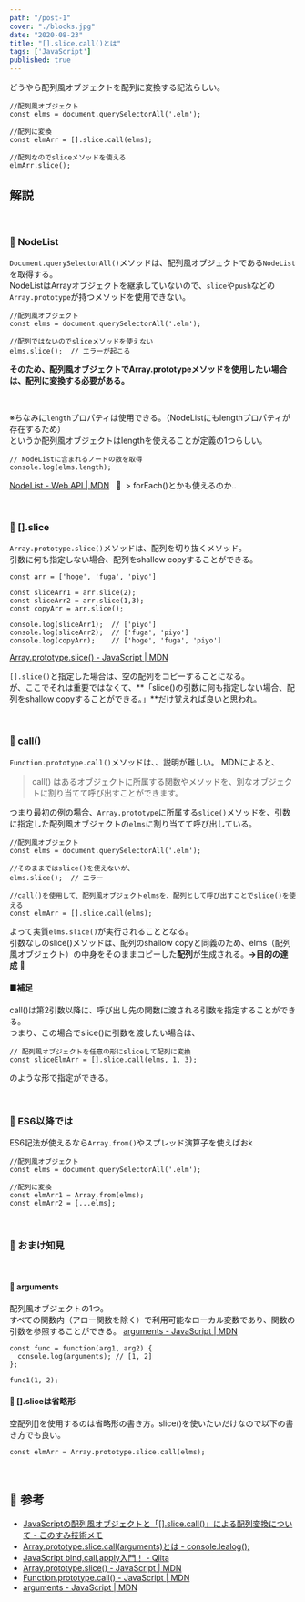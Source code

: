 ```yaml
---
path: "/post-1"
cover: "./blocks.jpg"
date: "2020-08-23"
title: "[].slice.call()とは"
tags: ['JavaScript']
published: true
---
```

どうやら配列風オブジェクトを配列に変換する記法らしい。

```JS:title=JS
//配列風オブジェクト
const elms = document.querySelectorAll('.elm');

//配列に変換
const elmArr = [].slice.call(elms);

//配列なのでsliceメソッドを使える
elmArr.slice();
```

## 解説

<br>

### 🐳&nbsp;NodeList
`Document.querySelectorAll()`メソッドは、配列風オブジェクトである`NodeList`を取得する。<br>
NodeListはArrayオブジェクトを継承していないので、`slice`や`push`などの`Array.prototype`が持つメソッドを使用できない。

```JS:title=JS
//配列風オブジェクト
const elms = document.querySelectorAll('.elm');

//配列ではないのでsliceメソッドを使えない
elms.slice();  // エラーが起こる
```

**そのため、配列風オブジェクトでArray.prototypeメソッドを使用したい場合は、配列に変換する必要がある。**

<br>

※ちなみに`length`プロパティは使用できる。（NodeListにもlengthプロパティが存在するため）<br>
というか配列風オブジェクトはlengthを使えることが定義の1つらしい。

```JS:title=JS
// NodeListに含まれるノードの数を取得
console.log(elms.length);  
```

[NodeList - Web API | MDN](https://developer.mozilla.org/ja/docs/Web/API/NodeList)
&nbsp;&nbsp;👻&nbsp;&nbsp;>&nbsp;forEach()とかも使えるのか..

<br>

### 🐳&nbsp;[].slice

`Array.prototype.slice()`メソッドは、配列を切り抜くメソッド。<br>
引数に何も指定しない場合、配列をshallow copyすることができる。

```js:title=JS
const arr = ['hoge', 'fuga', 'piyo']

const sliceArr1 = arr.slice(2);
const sliceArr2 = arr.slice(1,3);
const copyArr = arr.slice();

console.log(sliceArr1);  // ['piyo']
console.log(sliceArr2);  // ['fuga', 'piyo']
console.log(copyArr);    // ['hoge', 'fuga', 'piyo']
```

[Array.prototype.slice() - JavaScript | MDN](https://developer.mozilla.org/ja/docs/Web/JavaScript/Reference/Global_Objects/Array/slice)

`[].slice()`と指定した場合は、空の配列をコピーすることになる。<br>
が、ここでそれは重要ではなくて、**「slice()の引数に何も指定しない場合、配列をshallow copyすることができる。」**だけ覚えれば良いと思われ。

<br>

### 🐳&nbsp;call()

`Function.prototype.call()`メソッドは、、説明が難しい。
MDNによると、
>call() はあるオブジェクトに所属する関数やメソッドを、別なオブジェクトに割り当てて呼び出すことができます。

つまり最初の例の場合、`Array.prototype`に所属する`slice()`メソッドを、引数に指定した配列風オブジェクトの`elms`に割り当てて呼び出している。

```JS:title=JS
//配列風オブジェクト
const elms = document.querySelectorAll('.elm');

//そのままではslice()を使えないが、
elms.slice();  // エラー

//call()を使用して、配列風オブジェクトelmsを、配列として呼び出すことでslice()を使える
const elmArr = [].slice.call(elms);
```

よって実質`elms.slice()`が実行されることとなる。<br>
引数なしのslice()メソッドは、配列のshallow copyと同義のため、elms（配列風オブジェクト）の中身をそのままコピーした**配列**が生成される。**→目的の達成**&nbsp;🎉

#### ■補足<br>
call()は第2引数以降に、呼び出し先の関数に渡される引数を指定することができる。<br>
つまり、この場合でslice()に引数を渡したい場合は、

```js:title=JS
// 配列風オブジェクトを任意の形にsliceして配列に変換
const sliceElmArr = [].slice.call(elms, 1, 3);
```

のような形で指定ができる。

<br>

### 🐳&nbsp;ES6以降では

ES6記法が使えるなら`Array.from()`やスプレッド演算子を使えばおk

```JS:title=JS
//配列風オブジェクト
const elms = document.querySelectorAll('.elm');

//配列に変換
const elmArr1 = Array.from(elms);
const elmArr2 = [...elms];
```

<br>

### 🐳&nbsp;おまけ知見
<br>

#### 🐠&nbsp;arguments

配列風オブジェクトの1つ。<br>
すべての関数内（アロー関数を除く）で利用可能なローカル変数であり、関数の引数を参照することができる。
[arguments - JavaScript | MDN](https://developer.mozilla.org/ja/docs/Web/JavaScript/Reference/Functions/arguments)

```js:title=JS
const func = function(arg1, arg2) {
  console.log(arguments); // [1, 2]
};

func1(1, 2);
```

#### 🐠&nbsp;[].sliceは省略形
空配列[]を使用するのは省略形の書き方。slice()を使いたいだけなので以下の書き方でも良い。

```js:title=JS
const elmArr = Array.prototype.slice.call(elms);
```

<br>

## 🐳&nbsp;参考
- [JavaScriptの配列風オブジェクトと「[].slice.call()」による配列変換について - このすみ技術メモ](https://www.konosumi.net/entry/2019/05/26/220321)
- [Array.prototype.slice.call(arguments)とは - console.lealog();](https://lealog.hateblo.jp/entry/2014/02/07/012014)
- [JavaScript bind,call,apply入門！ - Qiita](https://qiita.com/39_isao/items/c00a200b158ba057363f)
- [Array.prototype.slice() - JavaScript | MDN](https://developer.mozilla.org/ja/docs/Web/JavaScript/Reference/Global_Objects/Array/slice)
- [Function.prototype.call() - JavaScript | MDN](https://developer.mozilla.org/ja/docs/Web/JavaScript/Reference/Global_Objects/Function/call)
- [arguments - JavaScript | MDN](https://developer.mozilla.org/ja/docs/Web/JavaScript/Reference/Functions/arguments)
